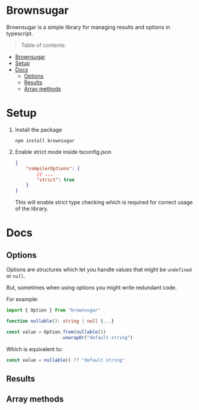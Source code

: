 # Brownsugar
Brownsugar is a simple library for managing results and options in typescript.
> Table of contents:
- [Brownsugar](#brownsugar)
- [Setup](#setup)
- [Docs](#docs)
  - [Options](#options)
  - [Results](#results)
  - [Array methods](#array-methods)

# Setup
1. Install the package
   
    ```
    npm install brownsugar
    ```
2. Enable strict mode inside tsconfig.json
    
    ```json
    {
        "compilerOptions": {
            // ...
            "strict": true
        }
    }
    ```
    This will enable strict type checking which is required for correct usage of the library.

# Docs
## Options
Options are structures which let you handle values that might be `undefined` or `null`.

But, sometimes when using options you might write redundant code.

For example:
```ts
import { Option } from "brownsugar"

function nullable(): string | null {...}

const value = Option.from(nullable())
                    .unwrapOr("default string")
```

Which is equivalent to:
```ts
const value = nullable() ?? "default string"
```
## Results
## Array methods